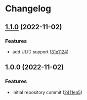 # Changelog

## [1.1.0](https://github.com/wayofdev/docker-postgres/compare/v1.0.0...v1.1.0) (2022-11-02)


### Features

* add ULID support ([31e1124](https://github.com/wayofdev/docker-postgres/commit/31e1124b94e3a62ae5398bd5ea12ee52ac1115d7))

## 1.0.0 (2022-11-02)


### Features

* initial repository commit ([2411ea5](https://github.com/wayofdev/docker-postgres/commit/2411ea5a472ced50cd4fd2d3daf823d75570ca99))

